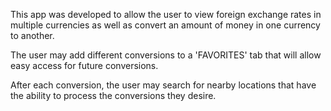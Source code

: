 This app was developed to allow the user to view foreign exchange rates in multiple currencies as well as convert an amount of money in one currency to another.

The user may add different conversions to a 'FAVORITES' tab that will allow easy access for future conversions.

After each conversion, the user may search for nearby locations that have the ability to process the conversions they desire.